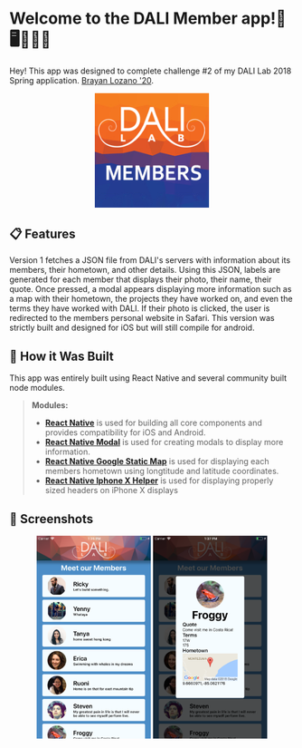 # Welcome to the DALI Member app!📱🖥🙎🙎‍♂️


Hey! This app was designed to complete challenge #2 of my DALI Lab 2018 Spring application. [Brayan Lozano '20](http://www.brayanlozano.com).
<p align="center"><img src="https://github.com/blozano824/DaliMembers/blob/master/images/appIcon.png" alt="Drawing" height="40%" width="40%"/></p>


:clipboard: Features
----------------------------------------------------

Version 1 fetches a JSON file from DALI's servers with information about its members, their hometown, and other details. Using this JSON, labels are generated for each member that displays their photo, their name, their quote. Once pressed, a modal appears displaying more information such as a map with their hometown, the projects they have worked on, and even the terms they have worked with DALI. If their photo is clicked, the user is redirected to the members personal website in Safari. This version was strictly built and designed for iOS but will still compile for android.


:wrench: How it Was Built
-------------

This app was entirely built using React Native and several community built node modules.
> **Modules:**
> - **[React Native](https://facebook.github.io/react-native/)** is used for building all core components and provides compatibility for iOS and Android.
> - **[React Native Modal](https://github.com/react-native-community/react-native-modal)** is used for creating modals to display more information.
> - **[React Native Google Static Map](https://github.com/yelled3/react-native-google-static-map)** is used for displaying each members hometown using longtitude and latitude coordinates.
> - **[React Native Iphone X Helper](https://github.com/ptelad/react-native-iphone-x-helper)** is used for displaying properly sized headers on iPhone X displays


:iphone: Screenshots
-------------
<p align="center">
  <img src="https://github.com/blozano824/DaliMembers/blob/master/images/screenshot1.png" alt="Drawing" height="40%" width="40%"/>
  <img src="https://github.com/blozano824/DaliMembers/blob/master/images/screenshot2.png" alt="Drawing" height="40%" width="40%"/>
</p>
